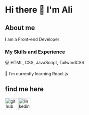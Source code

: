# Hi there 👋 I'm Ali

## About me

I am a Front-end Developer

### My Skills and Experience 
  💻  HTML, CSS, JavaScript, TailwindCSS


  🌱 I’m currently learning React.js 

##  find me here

[<img src='https://cdn.jsdelivr.net/npm/simple-icons@3.0.1/icons/github.svg' alt='github' height='40'>](https://github.com/alimokhtari79)  [<img src='https://cdn.jsdelivr.net/npm/simple-icons@3.0.1/icons/linkedin.svg' alt='linkedin' height='40'>](https://www.linkedin.com/in/alimokhtari79/)  

